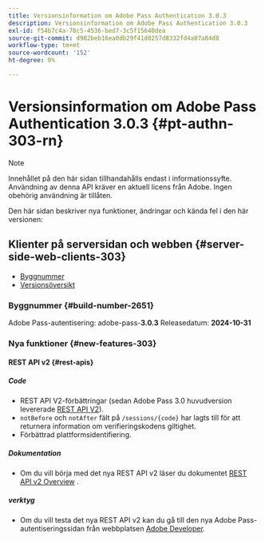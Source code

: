 ```yaml
---
title: Versionsinformation om Adobe Pass Authentication 3.0.3
description: Versionsinformation om Adobe Pass Authentication 3.0.3
exl-id: f54b7c4a-78c5-4536-bed7-3c5f15640dea
source-git-commit: d982beb16ea0db29f41d0257d8332fd4a07a84d8
workflow-type: tm+mt
source-wordcount: '152'
ht-degree: 0%

---
```


# Versionsinformation om Adobe Pass Authentication 3.0.3 {#pt-authn-303-rn}

>[!NOTE]
>
>Innehållet på den här sidan tillhandahålls endast i informationssyfte. Användning av denna API kräver en aktuell licens från Adobe. Ingen obehörig användning är tillåten.

Den här sidan beskriver nya funktioner, ändringar och kända fel i den här versionen:

## Klienter på serversidan och webben {#server-side-web-clients-303}

* [Byggnummer](#build-number-303)
* [Versionsöversikt](#release-overview-303)

### Byggnummer {#build-number-2651}

Adobe Pass-autentisering: adobe-pass-**3.0.3**
Releasedatum: **2024-10-31**

### Nya funktioner {#new-features-303}

#### REST API v2 {#rest-apis}

##### Code

* REST API V2-förbättringar (sedan Adobe Pass 3.0 huvudversion levererade [REST API V2](../integration-guide-programmers/rest-apis/rest-api-v2/apis/rest-api-v2-apis-overview.md)).
* `notBefore` och `notAfter` fält på `/sessions/{code}` har lagts till för att returnera information om verifieringskodens giltighet.
* Förbättrad plattformsidentifiering.

##### Dokumentation

* Om du vill börja med det nya REST API v2 läser du dokumentet [REST API v2 Overview](../integration-guide-programmers/rest-apis/rest-api-v2/rest-api-v2-overview.md) .

##### verktyg

* Om du vill testa det nya REST API v2 kan du gå till den nya Adobe Pass-autentiseringssidan från webbplatsen [Adobe Developer](https://developer.adobe.com/adobe-pass).
